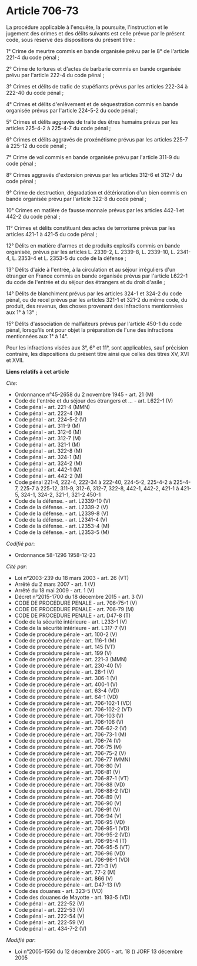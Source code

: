 # Article 706-73

La procédure applicable à l'enquête, la poursuite, l'instruction et le jugement des crimes et des délits suivants est celle
prévue par le présent code, sous réserve des dispositions du présent titre : 

1° Crime de meurtre commis en bande organisée prévu par le 8° de l'article 221-4 du code pénal ; 

2° Crime de tortures et d'actes de barbarie commis en bande organisée prévu par l'article 222-4 du code pénal ; 

3° Crimes et délits de trafic de stupéfiants prévus par les articles 222-34 à 222-40 du code pénal ; 

4° Crimes et délits d'enlèvement et de séquestration commis en bande organisée prévus par l'article 224-5-2 du code pénal ; 

5° Crimes et délits aggravés de traite des êtres humains prévus par les articles 225-4-2 à 225-4-7 du code pénal ; 

6° Crimes et délits aggravés de proxénétisme prévus par les articles 225-7 à 225-12 du code pénal ; 

7° Crime de vol commis en bande organisée prévu par l'article 311-9 du code pénal ; 

8° Crimes aggravés d'extorsion prévus par les articles 312-6 et 312-7 du code pénal ; 

9° Crime de destruction, dégradation et détérioration d'un bien commis en bande organisée prévu par l'article 322-8 du code
pénal ; 

10° Crimes en matière de fausse monnaie prévus par les articles 442-1 et 442-2 du code pénal ; 

11° Crimes et délits constituant des actes de terrorisme prévus par les articles 421-1 à 421-5 du code pénal ; 

12° Délits en matière d'armes et de produits explosifs commis en bande organisée, prévus par les articles L. 2339-2, L.
2339-8, L. 2339-10, L. 2341-4, L. 2353-4 et L. 2353-5 du code de la défense ; 

13° Délits d'aide à l'entrée, à la circulation et au séjour irréguliers d'un étranger en France commis en bande organisée
prévus par l'article L622-1 du code de l'entrée et du séjour des étrangers et du droit d'asile ; 

14° Délits de blanchiment prévus par les articles 324-1 et 324-2 du code pénal, ou de recel prévus par les articles 321-1 et
321-2 du même code, du produit, des revenus, des choses provenant des infractions mentionnées aux 1° à 13° ; 

15° Délits d'association de malfaiteurs prévus par l'article 450-1 du code pénal, lorsqu'ils ont pour objet la préparation de
l'une des infractions mentionnées aux 1° à 14°. 

Pour les infractions visées aux 3°, 6° et 11°, sont applicables, sauf précision contraire, les dispositions du présent titre
ainsi que celles des titres XV, XVI et XVII.

**Liens relatifs à cet article**

_Cite_:

  - Ordonnance n°45-2658 du 2 novembre 1945 - art. 21 (M)
  - Code de l'entrée et du séjour des étrangers et ... - art. L622-1 (V)
  - Code pénal - art. 221-4 (MMN)
  - Code pénal - art. 222-4 (M)
  - Code pénal - art. 224-5-2 (V)
  - Code pénal - art. 311-9 (M)
  - Code pénal - art. 312-6 (M)
  - Code pénal - art. 312-7 (M)
  - Code pénal - art. 321-1 (M)
  - Code pénal - art. 322-8 (M)
  - Code pénal - art. 324-1 (M)
  - Code pénal - art. 324-2 (M)
  - Code pénal - art. 442-1 (M)
  - Code pénal - art. 442-2 (M)
  - Code pénal 221-4, 222-4, 222-34 à 222-40, 224-5-2, 225-4-2 à 225-4-7, 225-7 à 225-12, 311-9, 312-6, 312-7, 322-8, 442-1, 442-2, 421-1 à 421-5, 324-1, 324-2, 321-1, 321-2 450-1
  - Code de la défense. - art. L2339-10 (V)
  - Code de la défense. - art. L2339-2 (V)
  - Code de la défense. - art. L2339-8 (V)
  - Code de la défense. - art. L2341-4 (V)
  - Code de la défense. - art. L2353-4 (M)
  - Code de la défense. - art. L2353-5 (M)

_Codifié par_:

  - Ordonnance 58-1296 1958-12-23

_Cité par_:

  - Loi n°2003-239 du 18 mars 2003 - art. 26 (VT)
  - Arrêté du 2 mars 2007 - art. 1 (V)
  - Arrêté du 18 mai 2009 - art. 1 (V)
  - Décret n°2015-1700 du 18 décembre 2015 - art. 3 (V)
  - CODE DE PROCEDURE PENALE - art. 706-75-1 (V)
  - CODE DE PROCEDURE PENALE - art. 706-79 (M)
  - CODE DE PROCEDURE PENALE - art. D47-8 (T)
  - Code de la sécurité intérieure - art. L233-1 (V)
  - Code de la sécurité intérieure - art. L317-7 (V)
  - Code de procédure pénale - art. 100-2 (V)
  - Code de procédure pénale - art. 116-1 (M)
  - Code de procédure pénale - art. 145 (VT)
  - Code de procédure pénale - art. 199 (V)
  - Code de procédure pénale - art. 221-3 (MMN)
  - Code de procédure pénale - art. 230-40 (V)
  - Code de procédure pénale - art. 28-1 (V)
  - Code de procédure pénale - art. 306-1 (V)
  - Code de procédure pénale - art. 400-1 (V)
  - Code de procédure pénale - art. 63-4 (VD)
  - Code de procédure pénale - art. 64-1 (VD)
  - Code de procédure pénale - art. 706-102-1 (VD)
  - Code de procédure pénale - art. 706-102-2 (VT)
  - Code de procédure pénale - art. 706-103 (V)
  - Code de procédure pénale - art. 706-106 (V)
  - Code de procédure pénale - art. 706-62-2 (V)
  - Code de procédure pénale - art. 706-73-1 (M)
  - Code de procédure pénale - art. 706-74 (V)
  - Code de procédure pénale - art. 706-75 (M)
  - Code de procédure pénale - art. 706-75-2 (V)
  - Code de procédure pénale - art. 706-77 (MMN)
  - Code de procédure pénale - art. 706-80 (V)
  - Code de procédure pénale - art. 706-81 (V)
  - Code de procédure pénale - art. 706-87-1 (VT)
  - Code de procédure pénale - art. 706-88 (VD)
  - Code de procédure pénale - art. 706-88-2 (VD)
  - Code de procédure pénale - art. 706-89 (V)
  - Code de procédure pénale - art. 706-90 (V)
  - Code de procédure pénale - art. 706-91 (V)
  - Code de procédure pénale - art. 706-94 (V)
  - Code de procédure pénale - art. 706-95 (VD)
  - Code de procédure pénale - art. 706-95-1 (VD)
  - Code de procédure pénale - art. 706-95-2 (VD)
  - Code de procédure pénale - art. 706-95-4 (T)
  - Code de procédure pénale - art. 706-95-5 (VT)
  - Code de procédure pénale - art. 706-96 (VD)
  - Code de procédure pénale - art. 706-96-1 (VD)
  - Code de procédure pénale - art. 721-3 (V)
  - Code de procédure pénale - art. 77-2 (M)
  - Code de procédure pénale - art. 866 (V)
  - Code de procédure pénale - art. D47-13 (V)
  - Code des douanes - art. 323-5 (VD)
  - Code des douanes de Mayotte - art. 193-5 (VD)
  - Code pénal - art. 222-52 (V)
  - Code pénal - art. 222-53 (V)
  - Code pénal - art. 222-54 (V)
  - Code pénal - art. 222-59 (V)
  - Code pénal - art. 434-7-2 (V)

_Modifié par_:

  - Loi n°2005-1550 du 12 décembre 2005 - art. 18 () JORF 13 décembre 2005
